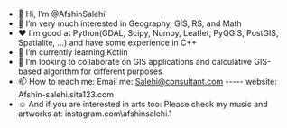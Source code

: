 - 👋 Hi, I’m @AfshinSalehi
- 👀 I’m very much interested in Geography, GIS, RS, and Math
- ♥ I'm good at Python(GDAL, Scipy, Numpy, Leaflet, PyQGIS, PostGIS, Spatialite, ...) and have some experience in C++
- 🌱 I’m currently learning Kotlin
- 💞️ I’m looking to collaborate on GIS applications and calculative GIS-based algorithm for different purposes
- 📫 How to reach me: Email me: Salehi@consultant.com ----- website: Afshin-salehi.site123.com
- ☺ And if you are interested in arts too: Please check my music and artworks at: instagram.com\afshinsalehi.1

<!---
AfshinSalehi/AfshinSalehi is a ✨ special ✨ repository because its `README.md` (this file) appears on your GitHub profile.
You can click the Preview link to take a look at your changes.
--->

